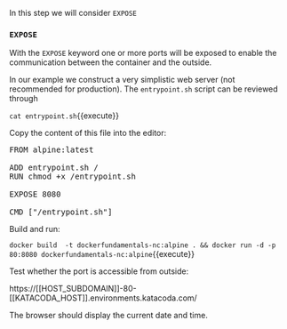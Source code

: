 In this step we will consider `EXPOSE`

### `EXPOSE`

With the `EXPOSE` keyword one or more ports will be exposed to enable the communication between the container and the outside.

In our example we construct a very simplistic web server (not recommended for production). The `entrypoint.sh` script can be reviewed through

`cat entrypoint.sh`{{execute}}

Copy the content of this file into the editor:

<pre class="file" data-filename="Dockerfile" data-target="replace">FROM alpine:latest

ADD entrypoint.sh /
RUN chmod +x /entrypoint.sh

EXPOSE 8080

CMD ["/entrypoint.sh"]
</pre>

Build and run:

`docker build  -t dockerfundamentals-nc:alpine . && docker run -d -p 80:8080 dockerfundamentals-nc:alpine`{{execute}}

Test whether the port is accessible from outside:

https://[[HOST_SUBDOMAIN]]-80-[[KATACODA_HOST]].environments.katacoda.com/

The browser should display the current date and time.